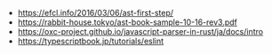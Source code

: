 - https://efcl.info/2016/03/06/ast-first-step/
- https://rabbit-house.tokyo/ast-book-sample-10-16-rev3.pdf
- https://oxc-project.github.io/javascript-parser-in-rust/ja/docs/intro
- https://typescriptbook.jp/tutorials/eslint

